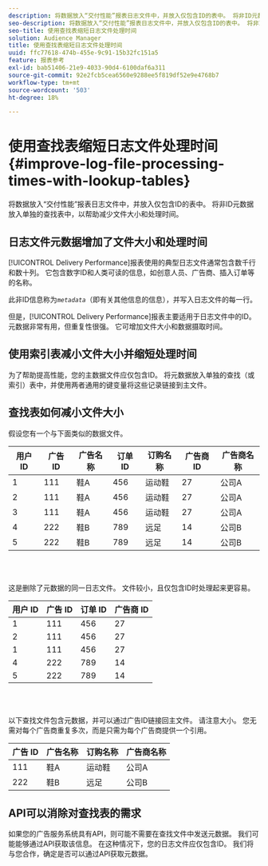 ```yaml
---
description: 将数据放入“交付性能”报表日志文件中，并放入仅包含ID的表中。 将非ID元数据放入单独的查找表中，以帮助减少文件大小和处理时间。
seo-description: 将数据放入“交付性能”报表日志文件中，并放入仅包含ID的表中。 将非ID元数据放入单独的查找表中，以帮助减少文件大小和处理时间。
seo-title: 使用查找表缩短日志文件处理时间
solution: Audience Manager
title: 使用查找表缩短日志文件处理时间
uuid: ffc77618-474b-455e-9c91-15b32fc151a5
feature: 报表参考
exl-id: bab51406-21e9-4033-90d4-6100daf6a311
source-git-commit: 92e2fcb5cea6560e9288ee5f819df52e9e4768b7
workflow-type: tm+mt
source-wordcount: '503'
ht-degree: 18%

---
```


# 使用查找表缩短日志文件处理时间{#improve-log-file-processing-times-with-lookup-tables}

将数据放入“交付性能”报表日志文件中，并放入仅包含ID的表中。 将非ID元数据放入单独的查找表中，以帮助减少文件大小和处理时间。

<!-- 

c_lookup_tables.xml

 -->

## 日志文件元数据增加了文件大小和处理时间

[!UICONTROL Delivery Performance]报表使用的典型日志文件通常包含数千行和数十列。 它包含数字ID和人类可读的信息，如创意人员、广告商、插入订单等的名称。

此非ID信息称为&#x200B;*`metadata`*（即有关其他信息的信息），并写入日志文件的每一行。

但是，[!UICONTROL Delivery Performance]报表主要适用于日志文件中的ID。 元数据非常有用，但重复性很强。 它可增加文件大小和数据摄取时间。

## 使用索引表减小文件大小并缩短处理时间

为了帮助提高性能，您的主数据文件应仅包含ID。 将元数据放入单独的查找（或索引）表中，并使用两者通用的键变量将这些记录链接到主文件。

## 查找表如何减小文件大小

假设您有一个与下面类似的数据文件。

| 用户 ID | 广告 ID | 广告名称 | 订单 ID | 订购名称 | 广告商 ID | 广告商名称 |
|---|---|---|---|---|---|---|
| 1 | 111 | 鞋A | 456 | 运动鞋 | 27 | 公司A |
| 2 | 111 | 鞋A | 456 | 运动鞋 | 27 | 公司A |
| 3 | 111 | 鞋A | 456 | 运动鞋 | 27 | 公司A |
| 4 | 222 | 鞋B | 789 | 远足 | 14 | 公司B |
| 5 | 222 | 鞋B | 789 | 远足 | 14 | 公司B |

<br> 

这是删除了元数据的同一日志文件。 文件较小，且仅包含ID时处理起来更容易。

| 用户 ID | 广告 ID | 订单 ID | 广告商 ID |
|---|---|---|---|
| 1 | 111 | 456 | 27 |
| 2 | 111 | 456 | 27 |
| 1 | 111 | 456 | 27 |
| 4 | 222 | 789 | 14 |
| 5 | 222 | 789 | 14 |

<br> 

以下查找文件包含元数据，并可以通过广告ID链接回主文件。 请注意大小。 您无需对每个广告商重复多次，而是只需为每个广告商提供一个引用。

| 广告 ID | 广告名称 | 订购名称 | 广告商名称 |
|---|---|---|---|
| 111 | 鞋A | 运动鞋 | 公司A |
| 222 | 鞋B | 远足 | 公司B |

## API可以消除对查找表的需求

如果您的广告服务系统具有API，则可能不需要在查找文件中发送元数据。 我们可能能够通过API获取该信息。 在这种情况下，您的日志文件应仅包含ID。 我们将与您合作，确定是否可以通过API获取元数据。
